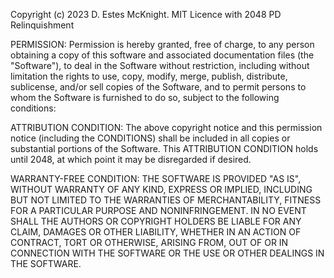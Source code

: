 Copyright (c) 2023 D. Estes McKnight.
MIT Licence with 2048 PD Relinquishment

PERMISSION:
Permission is hereby granted, free of charge, to any person obtaining a copy
of this software and associated documentation files (the "Software"), to deal
in the Software without restriction, including without limitation the rights
to use, copy, modify, merge, publish, distribute, sublicense, and/or sell
copies of the Software, and to permit persons to whom the Software is
furnished to do so, subject to the following conditions:

ATTRIBUTION CONDITION:
The above copyright notice and this permission notice (including the
CONDITIONS) shall be included in all copies or substantial portions of the 
Software. This ATTRIBUTION CONDITION holds until 2048, at which point it may 
be disregarded if desired.

WARRANTY-FREE CONDITION:
THE SOFTWARE IS PROVIDED "AS IS", WITHOUT WARRANTY OF ANY KIND, EXPRESS OR
IMPLIED, INCLUDING BUT NOT LIMITED TO THE WARRANTIES OF MERCHANTABILITY,
FITNESS FOR A PARTICULAR PURPOSE AND NONINFRINGEMENT. IN NO EVENT SHALL THE
AUTHORS OR COPYRIGHT HOLDERS BE LIABLE FOR ANY CLAIM, DAMAGES OR OTHER
LIABILITY, WHETHER IN AN ACTION OF CONTRACT, TORT OR OTHERWISE, ARISING FROM,
OUT OF OR IN CONNECTION WITH THE SOFTWARE OR THE USE OR OTHER DEALINGS IN THE
SOFTWARE.